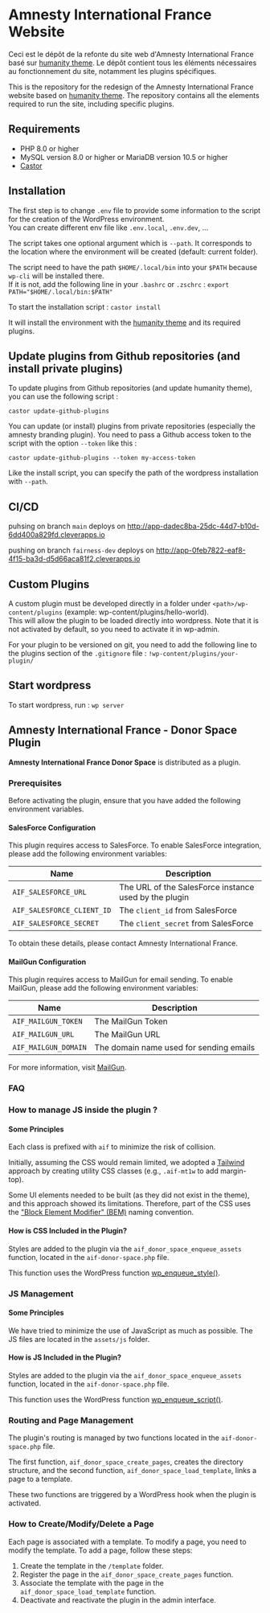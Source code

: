 # Amnesty International France Website

Ceci est le dépôt de la refonte du site web d'Amnesty International France basé sur [humanity theme](https://github.com/amnestywebsite/humanity-theme). Le dépôt contient tous les éléments nécessaires au fonctionnement du site, notamment les plugins spécifiques.

This is the repository for the redesign of the Amnesty International France website based on [humanity theme](https://github.com/amnestywebsite/humanity-theme). The repository contains all the elements required to run the site, including specific plugins.

## Requirements

- PHP 8.0 or higher
- MySQL version 8.0 or higher or MariaDB version 10.5 or higher
- [Castor](https://github.com/jolicode/castor)

## Installation

The first step is to change `.env` file to provide some information to the script for the creation of the WordPress environment.  
You can create different env file like `.env.local`, `.env.dev`, ...

The script takes one optional argument which is `--path`. It corresponds to the location where the environment will be created (default: current folder).

The script need to have the path `$HOME/.local/bin` into your `$PATH` because `wp-cli` will be installed there.  
If it is not, add the following line in your `.bashrc` or `.zschrc` : `export PATH="$HOME/.local/bin:$PATH"` 

To start the installation script : `castor install`

It will install the environment with the [humanity theme](https://github.com/amnestywebsite/humanity-theme) and its required plugins.

## Update plugins from Github repositories (and install private plugins)

To update plugins from Github repositories (and update humanity theme), you can use the following script :

`castor update-github-plugins`

You can update (or install) plugins from private repositories (especially the amnesty branding plugin). You need to pass a Github access token to the script with the option `--token` like this :

`castor update-github-plugins --token my-access-token`

Like the install script, you can specify the path of the wordpress installation with `--path`.

## CI/CD

puhsing on branch `main` deploys on http://app-dadec8ba-25dc-44d7-b10d-6dd400a829fd.cleverapps.io 

pushing on branch `fairness-dev` deploys on http://app-0feb7822-eaf8-4f15-ba3d-d5d66aca81f2.cleverapps.io

## Custom Plugins

A custom plugin must be developed directly in a folder under `<path>/wp-content/plugins` (example: wp-content/plugins/hello-world).  
This will allow the plugin to be loaded directly into wordpress. Note that it is not activated by default, so you need to activate it in wp-admin.

For your plugin to be versioned on git, you need to add the following line to the plugins section of the `.gitignore` file : `!wp-content/plugins/your-plugin/`

## Start wordpress

To start wordpress, run : `wp server`

## Amnesty International France - Donor Space Plugin


**Amnesty International France Donor Space** is distributed as a plugin.

### Prerequisites

Before activating the plugin, ensure that you have added the following environment variables.

#### SalesForce Configuration

This plugin requires access to SalesForce. To enable SalesForce integration, please add the following environment variables:

| Name                     | Description                                           |
|--------------------------|-------------------------------------------------------|
| `AIF_SALESFORCE_URL`     | The URL of the SalesForce instance used by the plugin |
| `AIF_SALESFORCE_CLIENT_ID` | The `client_id` from SalesForce                      |
| `AIF_SALESFORCE_SECRET`  | The `client_secret` from SalesForce                   |

To obtain these details, please contact Amnesty International France.

#### MailGun Configuration

This plugin requires access to MailGun for email sending. To enable MailGun, please add the following environment variables:

| Name                  | Description                                    |
|-----------------------|------------------------------------------------|
| `AIF_MAILGUN_TOKEN`   | The MailGun Token                              |
| `AIF_MAILGUN_URL`     | The MailGun URL                                |
| `AIF_MAILGUN_DOMAIN`  | The domain name used for sending emails        |

For more information, visit [MailGun](https://app.mailgun.com/).

### FAQ

### How to manage JS inside the plugin ?

#### Some Principles

Each class is prefixed with `aif` to minimize the risk of collision.

Initially, assuming the CSS would remain limited, we adopted a [Tailwind](https://tailwindcss.com/) approach by creating utility CSS classes (e.g., `.aif-mt1w` to add margin-top).

Some UI elements needed to be built (as they did not exist in the theme), and this approach showed its limitations. Therefore, part of the CSS uses the ["Block Element Modifier" (BEM)](https://getbem.com/) naming convention.

#### How is CSS Included in the Plugin?

Styles are added to the plugin via the `aif_donor_space_enqueue_assets` function, located in the `aif-donor-space.php` file.

This function uses the WordPress function [wp_enqueue_style()](https://developer.wordpress.org/reference/functions/wp_enqueue_style/).

### JS Management

#### Some Principles

We have tried to minimize the use of JavaScript as much as possible. The JS files are located in the `assets/js` folder.

#### How is JS Included in the Plugin?

Styles are added to the plugin via the `aif_donor_space_enqueue_assets` function, located in the `aif-donor-space.php` file.

This function uses the WordPress function [wp_enqueue_script()](https://developer.wordpress.org/reference/functions/wp_enqueue_script/).

### Routing and Page Management

The plugin's routing is managed by two functions located in the `aif-donor-space.php` file.

The first function, `aif_donor_space_create_pages`, creates the directory structure, and the second function, `aif_donor_space_load_template`, links a page to a template.

These two functions are triggered by a WordPress hook when the plugin is activated.

### How to Create/Modify/Delete a Page

Each page is associated with a template. To modify a page, you need to modify the template. To add a page, follow these steps:

1. Create the template in the `/template` folder.
2. Register the page in the `aif_donor_space_create_pages` function.
3. Associate the template with the page in the `aif_donor_space_load_template` function.
4. Deactivate and reactivate the plugin in the admin interface.
